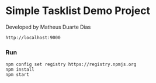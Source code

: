 # Simple Tasklist Demo Project
Developed by Matheus Duarte Dias
````
http://localhost:9000
````

### Run
````
npm config set registry https://registry.npmjs.org
npm install
npm start
````



